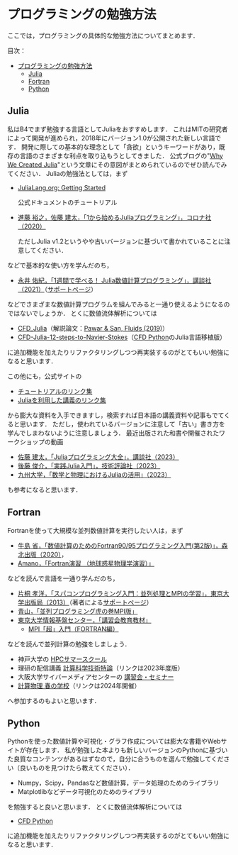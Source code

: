# プログラミングの勉強方法

ここでは，プログラミングの具体的な勉強方法についてまとめます．

目次：

- [プログラミングの勉強方法](#プログラミングの勉強方法)
  - [Julia](#julia)
  - [Fortran](#fortran)
  - [Python](#python)

## Julia

私はB4でまず勉強する言語としてJuliaをおすすめします．
これはMITの研究者によって開発が進められ，2018年にバージョン1.0が公開された新しい言語です．
開発に際しての基本的な理念として「貪欲」というキーワードがあり，既存の言語のさまざまな利点を取り込もうとしてきました．
公式ブログの"[Why We Created Julia](https://julialang.org/blog/2012/02/why-we-created-julia/)"という文章にその意図がまとめられているのでぜひ読んでみてください．
Juliaの勉強法としては，まず


- [JuliaLang.org: Getting Started](https://docs.julialang.org/en/v1/manual/getting-started/)

  公式ドキュメントのチュートリアル
- [進藤 裕之，佐藤 建太，「1から始めるJuliaプログラミング」，コロナ社（2020）](https://www.coronasha.co.jp/np/isbn/9784339029055/)

  ただしJulia v1.2というやや古いバージョンに基づいて書かれていることに注意してください．

などで基本的な使い方を学んだのち，

- [永井 佑紀，「1週間で学べる！ Julia数値計算プログラミング」，講談社（2021）](https://www.kspub.co.jp/book/detail/5282823.html)（[サポートページ](https://cometscome.github.io/YukiNagai/ja/books/greenjulia/)）
<!--
- [小高 知宏「Juliaによる数値計算とシミュレーション」，オーム社（2023）](https://www.ohmsha.co.jp/book/9784274230493/)
 -->

などでさまざまな数値計算プログラムを組んでみると一通り使えるようになるのではないでしょうか．
とくに数値流体解析については

- [CFD_Julia](https://github.com/surajp92/CFD_Julia)（解説論文：[Pawar & San, Fluids (2019)](https://doi.org/10.3390/fluids4030159)）
- [CFD-Julia-12-steps-to-Navier-Stokes](https://github.com/Wallace-dyfq/CFD-Julia-12-steps--o-Navier-Stokes-Equations)（[CFD Python](https://github.com/barbagroup/CFDPython)のJulia言語移植版）

に追加機能を加えたりリファクタリングしつつ再実装するのがとてもいい勉強になると思います．

この他にも，公式サイトの

- [チュートリアルのリンク集](https://julialang.org/learning/tutorials/)
- [Juliaを利用した講義のリンク集](https://julialang.org/learning/classes/)

から膨大な資料を入手できますし，検索すれば日本語の講義資料や記事もでてくると思います．
ただし，使われているバージョンに注意して「古い」書き方を学んでしまわないように注意しましょう．
最近出版された和書や開催されたワークショップの動画

- [佐藤 建太，「Juliaプログラミング大全」，講談社（2023）](https://www.kspub.co.jp/book/detail/5318195.html)
- [後藤 俊介，「実践Julia入門」，技術評論社（2023）](https://gihyo.jp/book/2023/978-4-297-13350-4)
- [九州大学，「数学と物理におけるJuliaの活用」（2023）](https://joint.imi.kyushu-u.ac.jp/post-9030/)
<!--
- 降籏 [数値計算法基礎 (2023)](http://www.cas.cmc.osaka-u.ac.jp/~paoon/Lectures/2023-8Semester-NA-basic/)
- Hiroi [お気楽 Julia プログラミング超入門](http://www.nct9.ne.jp/m_hiroi/light/julia.html)
 -->

も参考になると思います．

## Fortran

Fortranを使って大規模な並列数値計算を実行したい人は，まず

- [牛島 省，「数値計算のためのFortran90/95プログラミング入門(第2版)」，森北出版（2020）](https://www.morikita.co.jp/books/mid/084722)，
  <!-- - 演習問題の解答・解説書もあるそうです． -->
- [Amano，「Fortran演習 （地球惑星物理学演習）」](https://amanotk.github.io/fortran-resume-public/index.html)

などを読んで言語を一通り学んだのち，

- [片桐 孝洋，「スパコンプログラミング入門：並列処理とMPIの学習」，東京大学出版局（2013）](https://www.utp.or.jp/book/b306506.html)（著者による[サポートページ](http://abc-lib.org/TodaiSuppankai/index.html)）
- [青山，「並列プログラミング虎の巻MPI版」](https://www.hpci-office.jp/documents/HPC_Programming_Seminar/mpi-all_20160801_20181206.pdf)
- [東京大学情報基盤センター，「講習会教育教材」](https://www.cc.u-tokyo.ac.jp/events/lectures/materials/)
  - [MPI「超」入門（FORTRAN編）](https://www.cc.u-tokyo.ac.jp/events/lectures/13/MPIprogf.pdf)
<!--
- [MPIリファレンス](http://www.cv.titech.ac.jp/~hiro-lab/study/mpi_reference/index.html)
- JAMSTEC [Fortran90講座](https://www.jamstec.go.jp/es/jp/simschool/f90learning/index.html)の7章
 -->

などを読んで並列計算の勉強をしましょう．

- 神戸大学の [HPCサマースクール](http://www.eccse.kobe-u.ac.jp/simulation_school/)
- 理研の配信講義 [計算科学技術特論](https://www.r-ccs.riken.jp/outreach/schools/20230413-1/)（リンクは2023年度版）
- 大阪大学サイバーメディアセンターの [講習会・セミナー](http://www.hpc.cmc.osaka-u.ac.jp/lecture_event/)
- [計算物理 春の学校](https://compphysspringschool2024.github.io/homepage2024/)（リンクは2024年開催）

へ参加するのもよいと思います．

## Python

Pythonを使った数値計算や可視化・グラフ作成については膨大な書籍やWebサイトが存在します．
私が勉強した本よりも新しいバージョンのPythonに基づいた良質なコンテンツがあるはずなので，自分に合うものを選んで勉強してください（良いものを見つけたら教えてください）．

- Numpy，Scipy，Pandasなど数値計算，データ処理のためのライブラリ
- Matplotlibなどデータ可視化のためのライブラリ

を勉強すると良いと思います．
とくに数値流体解析については

- [CFD Python](https://github.com/barbagroup/CFDPython)

に追加機能を加えたりリファクタリングしつつ再実装するのがとてもいい勉強になると思います．

<!--
- 中久喜「科学技術計算のためのPython入門 ――開発基礎、必須ライブラリ、高速化」，技術評論社（2016）
-->
